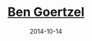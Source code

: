 ---
title: <a href='http://wp.goertzel.org/about-ben-goertzel/' target='blank'>Ben Goertzel</a>
layout: default
date: 2014-10-14
img: ../people/ben.png
link: speakers/ben
category: Speakers
description: |
   <p class="lead"><a href="speakers/ben">Transitioning to a Post-Employment, Post-Scarcity, Post-Money Economy in Which Collective Human and Machine Meaning Making Reigns</a></p>

---